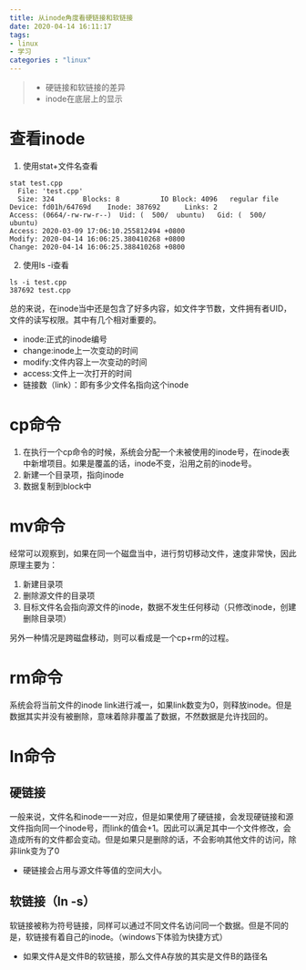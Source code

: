 ```yaml
---
title: 从inode角度看硬链接和软链接
date: 2020-04-14 16:11:17
tags:
- linux
- 学习
categories : "linux"
---
```


> - 硬链接和软链接的差异
> - inode在底层上的显示

<!--more-->

# 查看inode
1. 使用stat+文件名查看
```
stat test.cpp
  File: 'test.cpp'
  Size: 324       Blocks: 8          IO Block: 4096   regular file
Device: fd01h/64769d    Inode: 387692      Links: 2
Access: (0664/-rw-rw-r--)  Uid: (  500/  ubuntu)   Gid: (  500/  ubuntu)
Access: 2020-03-09 17:06:10.255812494 +0800
Modify: 2020-04-14 16:06:25.380410268 +0800
Change: 2020-04-14 16:06:25.388410268 +0800
```

2. 使用ls -i查看
```
ls -i test.cpp
387692 test.cpp
```

总的来说，在inode当中还是包含了好多内容，如文件字节数，文件拥有者UID，文件的读写权限。其中有几个相对重要的。
- inode:正式的inode编号
- change:inode上一次变动的时间
- modify:文件内容上一次变动的时间
- access:文件上一次打开的时间
- 链接数（link）：即有多少文件名指向这个inode

# cp命令
1. 在执行一个cp命令的时候，系统会分配一个未被使用的inode号，在inode表中新增项目。如果是覆盖的话，inode不变，沿用之前的inode号。
2. 新建一个目录项，指向inode
3. 数据复制到block中

# mv命令
经常可以观察到，如果在同一个磁盘当中，进行剪切移动文件，速度非常快，因此原理主要为：
1. 新建目录项
2. 删除源文件的目录项
3. 目标文件名会指向源文件的inode，数据不发生任何移动（只修改inode，创建删除目录项）

另外一种情况是跨磁盘移动，则可以看成是一个cp+rm的过程。

# rm命令
系统会将当前文件的inode link进行减一，如果link数变为0，则释放inode。但是数据其实并没有被删除，意味着除非覆盖了数据，不然数据是允许找回的。

# ln命令
## 硬链接
一般来说，文件名和inode一一对应，但是如果使用了硬链接，会发现硬链接和源文件指向同一个inode号，而link的值会+1。因此可以满足其中一个文件修改，会造成所有的文件都会变动。但是如果只是删除的话，不会影响其他文件的访问，除非link变为了0
- 硬链接会占用与源文件等值的空间大小。

## 软链接（ln -s）
软链接被称为符号链接，同样可以通过不同文件名访问同一个数据。但是不同的是，软链接有着自己的inode。（windows下体验为快捷方式）
- 如果文件A是文件B的软链接，那么文件A存放的其实是文件B的路径名
